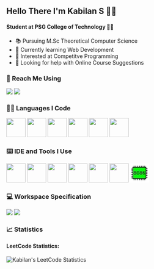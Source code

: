 ## Hello There I'm Kabilan S 🙋‍♂️

#### Student at PSG College of Technology 👨‍🎓

- 📚 Pursuing M.Sc Theoretical Computer Science
- 🌱 Currently learning Web Development
- 📌 Interested at Competitve Programming
- 🤔 Looking for help with Online Course Suggestions

### 📧 Reach Me Using
[<img src="https://img.shields.io/badge/LinkedIn-0077B5?style=for-the-badge&logo=linkedin&logoColor=white" />](https://www.linkedin.com/in/kabilan-sushil-260820277/) [<img src="https://img.shields.io/badge/GMail-ff4343?style=for-the-badge&logo=gmail&logoColor=white" />](kabilansushil@gmail.com)

### 👨‍💻 Languages I Code
<img height="50" width="50" src="https://img.icons8.com/fluency/50/c-programming.png" /> <img height="50" width="50" src="https://img.icons8.com/fluency/48/c-plus-plus-logo.png" /> <img width="50" height="50" src="https://img.icons8.com/fluency/50/python.png"/> <img width="50" height="50" src="https://img.icons8.com/?size=100&id=20909&format=png&color=000000" /> <img height="50" width="50" src="https://img.icons8.com/?size=100&id=21278&format=png&color=000000" /> <img width="50" height="50" src="https://img.icons8.com/?size=100&id=CLvQeiwFpit4&format=png&color=000000"/> 

### ⌨️ IDE and Tools I Use
<img width="50" height="50" src="https://upload.wikimedia.org/wikipedia/commons/thumb/e/e7/PuTTY_Icon.svg/2048px-PuTTY_Icon.svg.png"/> <img width="50" height="50" src="https://img.icons8.com/color/50/code-blocks.png"/> <img width="50" height="50" src="https://camo.githubusercontent.com/eb9940dc818dd88f8209ff80e4e9dafd5e4a909552541ccf0dab33bd0d778fef/68747470733a2f2f696d672e69636f6e73382e636f6d2f666c75656e63792f35302f616e61636f6e64612d2d76322e706e67"/> <img width="50" height="50" src="https://img.icons8.com/color/48/google-colab.png"/> <img width="50" height="50" src="https://img.icons8.com/color/50/visual-studio-code-2019.png"/>  <img width="50" height="50" src="https://icon.icepanel.io/Technology/svg/RStudio.svg"/> <img width="50" height="50" src="https://github.com/ashrithaa-js/emu8086logo/blob/main/ca609bab1385855220fd15dff809b2f0-removebg-preview.png"/> 

### 💻 Workspace Specification
<img height="30" src="https://img.shields.io/badge/ACER_Aspire_5-00529c?style=for-the-badge&logo=acer&logoColor=white"/> <img height="30" src="https://img.shields.io/badge/intel-i5-0072CE?style=for-the-badge&logo=intel&logoColor=white"/> 

### 📈 Statistics
#### LeetCode Statistics:
![Kabilan's LeetCode Statistics](https://leetcard.jacoblin.cool/kabilan0809?theme=dark&font=Oxygen&ext=heatmap)
</br>

<!-- #### GitHub Statistics:
![Kabilan's GitHub Statistics](https://github-readme-stats.vercel.app/api?username=Kabilan-0809&theme=dark&show_icons=true&&hide=issues,contribs)
</br>

#### GitHub Activity Graph:
[![Kabilan's GitHub Activity Graph](https://github-readme-activity-graph.vercel.app/graph?username=Kabilan-0809&bg_color=0d0d0d&color=ed07a5&line=f702aa&point=f5f4f4&area=true&hide_border=true)](https://github.com/ashutosh00710/github-readme-activity-graph)
</br> -->
